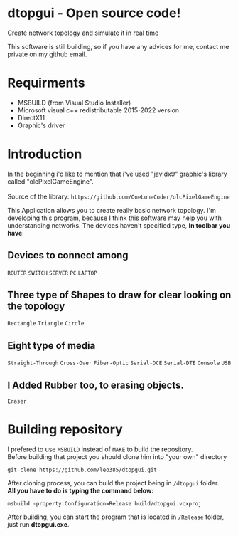 # dtopgui - Open source code!
Create network topology and simulate it in real time

This software is still building, so if you have any advices for me, contact me private on my github email.

# Requirments
 <ul>
 <li>MSBUILD (from Visual Studio Installer)</li>
 <li>Microsoft visual c++ redistributable 2015-2022 version</li>
 <li>DirectX11</li>
 <li>Graphic's driver</li>
</ul>

# Introduction
In the beginning i'd like to mention that i've used "javidx9" graphic's library called "olcPixelGameEngine".
<br><br>Source of the library:
`https://github.com/OneLoneCoder/olcPixelGameEngine`

This Application allows you to create really basic network topology.
I'm developing this program, because I think this software may help you with understanding networks.
The devices haven't specified type, <b>In toolbar you have</b>:

## Devices to connect among
`ROUTER`
`SWITCH`
`SERVER`
`PC`
`LAPTOP`

## Three type of Shapes to draw for clear looking on the topology
`Rectangle`
`Triangle`
`Circle`

## Eight type of media
`Straight-Through`
`Cross-Over`
`Fiber-Optic`
`Serial-DCE`
`Serial-DTE`
`Console`
`USB`

## I Added Rubber too, to erasing objects.
`Eraser`

# Building repository
I prefered to use `MSBUILD` instead of `MAKE` to build the repository.<br>
Before building that project you should clone him into "your own" directory
<br>
<pre><code>git clone https://github.com/leo385/dtopgui.git</code></pre>

After cloning process, you can build the project being in ``/dtopgui`` folder.
<br><b>All you have to do is typing the command below:</b></br>
<pre><code>msbuild -property:Configuration=Release build/dtopgui.vcxproj</code></pre>

After building, you can start the program that is located in ``/Release`` folder,
just run <b>dtopgui.exe</b>.


